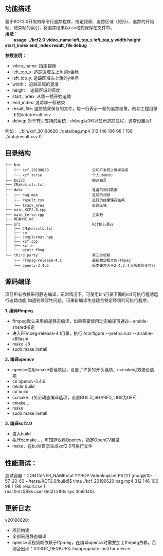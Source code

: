 功能描述
--------------
基于KCF2.0开发的命令行追踪程序，指定视频、追踪区域（矩形）、追踪的开始帧、结束帧的索引，将追踪结果以csv格式保存在文件中。  
**用法：**  
　　**usage: ./kcf2.0 video_name left_top_x left_top_y width height start_index end_index result_file debug**

**参数说明：**  
- vdieo_name: 指定视频  
- left_top_x: 追踪区域左上角的x坐标  
- left_top_y: 追踪区域左上角的y坐标  
- width： 追踪区域的宽度  
- height： 追踪区域的高度  
- start_index: 从哪一帧开始追踪  
- end_index: 追踪哪一帧结束  
- result_file: 追踪结果保存的文件，每一行表示一帧的追踪结果，例如工程目录下的data/result.csv  
- debug: 对于有UI支持的系统，debug为0可以显示追踪过程，通常设置为1

例如：
    ./bin/kcf_20190620 ./data/bag.mp4 312 146 106 98 1 196 ./data/result.csv 0

目录结构
--------------
    ├── bin
    │   ├── kcf_20190620                    公司开发机上编译完成
    │   └── kcf_terse                       个人ubuntu
    ├── build                               编译目录
    ├── CMakeLists.txt
    ├── data                                准备的测试数据
    │   ├── bag.mp4                         追踪的视频
    │   ├── result.csv                      追踪的结果保存结果
    │   └── track_area                      追踪区域
    ├── main_KCF2.0.cpp    
    ├── main_terse.cpp                      主函数 
    ├── README.md
    ├── src                                 kcf核心源码
    │   ├── CMakeLists.txt
    │   ├── cn
    │   ├── complexmat.hpp
    │   ├── kcf.cpp
    │   ├── kcf.h
    │   └── piotr_fhog
    └── third_party                         第三方依赖
        ├── FFmpeg-release-4.1              最新稳定版本的FFmpeg
        └── opencv-3.4.6                    版本要求大于2.4,3.4.6版本验证可行



源码编译
------------------
项目所有依赖采用静态编译，正常情况下，可使用bin目录下面的kcf可执行程勋运行追踪功能
如遇到兼容性问题，可重新编译生成适合特定环境的可执行程序。

**1. 编译ffmpeg**
- ffmpeg默认采用的是静态编译，如果需要使用动态编译可通过--enable-shared指定
- 进入FFmpeg-release-4.1目录，执行./configure --prefix=/usr --disable-x86asm
- make -j8
- sudo make install

**2. 编译opencv**
- opencv使用cmake管理项目，设置了许多的开关选项，ccmake可方便设选项
- cd opencv-3.4.6
- mkdir build
- cd build
- ccmake ..(关闭动态编译选项，设置BUILD_SHARED_LIBS为OFF)
- cmake ..
- make
- sudo make install

**3. 编译kcf2.0**
- 进入build
- 执行ccmake ..，可知道依赖Opencv，指定OpenCV目录
- make，在build目录生成kcf2.0可执行文件


性能测试：
-------
测试容器：CONTAINER_NAME=taf.YYBOP.VideoImplant.PSZ21
	[mqq@10-57-20-60 ~/terse/KCF2.0/build]$ time ./kcf_20190620 bag.mp4 312 146 106 98 1 196 result.csv 1  
	real    0m1.593s
	user    0m21.380s
	sys     0m6.140s


更新日志
------
v20190620:
- 项目构建
- 全部采用静态编译
- opencv读视频帧依赖于ffpmeg，在编译opencv时需要加上ffmpeg依赖，否则会出现：VIDIOC_REQBUFS: Inappropriate ioctl for device

